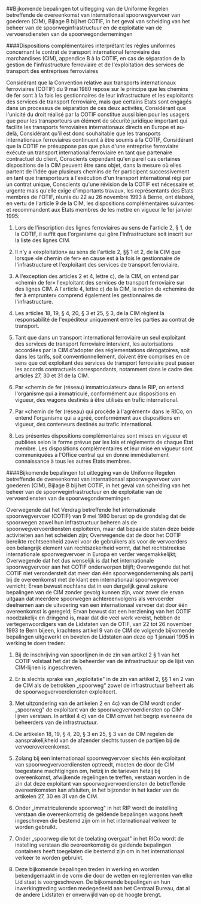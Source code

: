 <meta http-equiv='Content-Type' content='text/html; charset=utf-8' />

##Bijkomende bepalingen tot uitlegging van de Uniforme Regelen betreffende de overeenkomst van internationaal spoorwegvervoer van goederen (CIM), Bijlage B bij het COTIF, in het geval van scheiding van het beheer van de spoorweginfrastructuur en de exploitatie van de vervoersdiensten van de spoorwegondernemingen

####Dispositions complémentaires interprétant les règles uniformes concernant le contrat de transport international ferroviaire des marchandises (CIM), appendice B à la COTIF, en cas de séparation de la gestion de l'infrastructure ferroviaire et de l'exploitation des services de transport des entreprises ferroviaires

Considérant que la Convention relative aux transports internationaux ferroviaires (COTIF) du 9 mai 1980 repose sur le principe que les chemins de fer sont à la fois les gestionnaires de leur infrastructure et les exploitants des services de transport ferroviaire, mais que certains Etats sont engagés dans un processus de séparation de ces deux activités, Considérant que l'unicité du droit réalisé par la COTIF constitue aussi bien pour les usagers que pour les transporteurs un élément de sécurité juridique important qui facilite les transports ferroviaires internationaux directs en Europe et au-delà, Considérant qu'il est donc souhaitable que les transports internationaux ferroviaires continuent à être soumis à la COTIF, Considérant que la COTIF ne présuppose pas que plus d'une entreprise ferroviaire exécute un transport international ferroviaire en tant que partenaire contractuel du client, Conscients cependant qu'en pareil cas certaines dispositions de la CIM peuvent être sans objet, dans la mesure où elles partent de l'idée que plusieurs chemins de fer participent successivement en tant que transporteurs à l'exécution d'un transport international régi par un contrat unique, Conscients qu'une révision de la COTIF est nécessaire et urgente mais qu'elle exige d'importants travaux, les représentants des Etats membres de l'OTIF, réunis du 22 au 26 novembre 1993 à Berne, ont élaboré, en vertu de l'article 9 de la CIM, les dispositions complémentaires suivantes et recommandent aux Etats membres de les mettre en vigueur le 1er janvier 1995: 

1. Lors de l'inscription des lignes ferroviaires au sens de l'article 2, § 1, de la COTIF, il suffit que l'organisme qui gère l'infrastructure soit inscrit sur la liste des lignes CIM.  

2. Il n'y a «exploitation» au sens de l'article 2, §§ 1 et 2, de la CIM que lorsque «le chemin de fer» en cause est à la fois le gestionnaire de l'infrastructure et l'exploitant des services de transport ferroviaire.  

3. A l'exception des articles 2 et 4, lettre c), de la CIM, on entend par «chemin de fer» l'exploitant des services de transport ferroviaire sur des lignes CIM. A l'article 4, lettre c) de la CIM, la notion de «chemins de fer à emprunter» comprend également les gestionnaires de l'infrastructure.  

4. Les articles 18, 19, § 4, 20, § 3 et 25, § 3, de la CIM règlent la responsabilité de l'expéditeur uniquement entre les parties au contrat de transport.  

5. Tant que dans un transport international ferroviaire un seul exploitant des services de transport ferroviaire intervient, les autorisations accordées par la CIM d'adopter des réglementations dérogatoires, soit dans les tarifs, soit conventionnellement, doivent être comprises en ce sens que cet exploitant des services de transport ferroviaire peut passer les accords contractuels correspondants, notamment dans le cadre des articles 27, 30 et 31 de la CIM.  

6. Par «chemin de fer (réseau) immatriculateur» dans le RIP, on entend l'organisme qui a immatriculé, conformément aux dispositions en vigueur, des wagons destinés à être utilisés en trafic international.  

7. Par «chemin de fer (réseau) qui procède à l'agrément» dans le RICo, on entend l'organisme qui a agréé, conformément aux dispositions en vigueur, des conteneurs destinés au trafic international.  

8. Les présentes dispositions complémentaires sont mises en vigueur et publiées selon la forme prévue par les lois et règlements de chaque Etat membre. Les dispositions complémentaires et leur mise en vigueur sont communiquées à l'Office central qui en donne immédiatement connaissance à tous les autres Etats membres.     

####Bijkomende bepalingen tot uitlegging van de Uniforme Regelen betreffende de overeenkomst van internationaal spoorwegvervoer van goederen (CIM), Bijlage B bij het COTIF, in het geval van scheiding van het beheer van de spoorweginfrastructuur en de exploitatie van de vervoerdiensten van de spoorwegondernemingen

Overwegende dat het Verdrag betreffende het internationale spoorwegvervoer (COTIF) van 9 mei 1980 berust op de grondslag dat de spoorwegen zowel hun infrastructuur beheren als de spoorwegvervoerdiensten exploiteren, maar dat bepaalde staten deze beide activiteiten aan het scheiden zijn; Overwegende dat de door het COTIF bereikte rechtseenheid zowel voor de gebruikers als voor de vervoerders een belangrijk element van rechtszekerheid vormt, dat het rechtstreekse internationale spoorwegvervoer in Europa en verder vergemakkelijkt; Overwegende dat het dus wenselijk is dat het internationale spoorwegvervoer aan het COTIF onderworpen blijft; Overwegende dat het COTIF niet veronderstelt dat meer dan één spoorwegonderneming als partij bij de overeenkomst met de klant een internationaal spoorwegvervoer verricht; Ervan bewust nochtans dat in een dergelijk geval zekere bepalingen van de CIM zonder gevolg kunnen zijn, voor zover die ervan uitgaan dat meerdere spoorwegen achtereenvolgens als vervoerder deelnemen aan de uitvoering van een internationaal vervoer dat door één overeenkomst is geregeld; Ervan bewust dat een herziening van het COTIF noodzakelijk en dringend is, maar dat die veel werk vereist, hebben de vertegenwoordigers van de Lidstaten van de OTIF, van 22 tot 26 november 1993 te Bern bijeen, krachtens artikel 9 van de CIM de volgende bijkomende bepalingen uitgewerkt en bevelen de Lidstaten aan deze op 1 januari 1995 in werking te doen treden: 

1. Bij de inschrijving van spoorlijnen in de zin van artikel 2 § 1 van het COTIF volstaat het dat de beheerder van de infrastructuur op de lijst van CIM-lijnen is ingeschreven.  

2. Er is slechts sprake van „exploitatie" in de zin van artikel 2, §§ 1 en 2 van de CIM als de betrokken „spoorweg" zowel de infrastructuur beheert als de spoorwegvervoerdiensten exploiteert.  

3. Met uitzondering van de artikelen 2 en 4c) van de CIM wordt onder „spoorweg" de exploitant van de spoorwegvervoerdiensten op CIM-lijnen verstaan. In artikel 4 c) van de CIM omvat het begrip eveneens de beheerders van de infrastructuur.  

4. De artikelen 18, 19, § 4, 20, § 3 en 25, § 3 van de CIM regelen de aansprakelijkheid van de afzender slechts tussen de partijen bij de vervoerovereenkomst.  

5. Zolang bij een internationaal spoorwegvervoer slechts één exploitant van spoorwegvervoerdiensten optreedt, moeten de door de CIM toegestane machtigingen om, hetzij in de tarieven hetzij bij overeenkomst, afwijkende regelingen te treffen, verstaan worden in de zin dat deze exploitant van spoorwegvervoerdiensten de betreffende overeenkomsten kan afsluiten, in het bijzonder in het kader van de artikelen 27, 30 en 31 van de CIM.  

6. Onder „immatriculerende spoorweg" in het RIP wordt de instelling verstaan die overeenkomstig de geldende bepalingen wagons heeft ingeschreven die bestemd zijn om in het internationaal verkeer te worden gebruikt.  

7. Onder „spoorweg die tot de toelating overgaat" in het RICo wordt de instelling verstaan die overeenkomstig de geldende bepalingen containers heeft toegelaten die bestemd zijn om in het internationaal verkeer te worden gebruikt.  

8. Deze bijkomende bepalingen treden in werking en worden bekendgemaakt in de vorm die door de wetten en reglementen van elke Lid staat is voorgeschreven. De bijkomende bepalingen en hun inwerkingtreding worden medegedeeld aan het Centraal Bureau, dat al de andere Lidstaten er onverwijld van op de hoogte brengt.     
